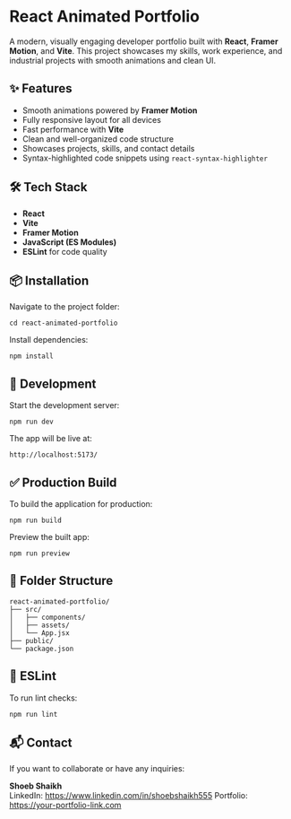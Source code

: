 # React Animated Portfolio

A modern, visually engaging developer portfolio built with **React**, **Framer Motion**, and **Vite**. This project showcases my skills, work experience, and industrial projects with smooth animations and clean UI.

## ✨ Features

- Smooth animations powered by **Framer Motion**
- Fully responsive layout for all devices
- Fast performance with **Vite**
- Clean and well-organized code structure
- Showcases projects, skills, and contact details
- Syntax-highlighted code snippets using `react-syntax-highlighter`

## 🛠️ Tech Stack

- **React**
- **Vite**
- **Framer Motion**
- **JavaScript (ES Modules)**
- **ESLint** for code quality

## 📦 Installation

Navigate to the project folder:

```
cd react-animated-portfolio
```

Install dependencies:

```
npm install
```

## 🚀 Development

Start the development server:

```
npm run dev
```

The app will be live at:

```
http://localhost:5173/
```

## ✅ Production Build

To build the application for production:

```
npm run build
```

Preview the built app:

```
npm run preview
```

## 📂 Folder Structure

```
react-animated-portfolio/
├── src/
│   ├── components/
│   ├── assets/
│   └── App.jsx
├── public/
└── package.json
```

## 📝 ESLint

To run lint checks:

```
npm run lint
```

## 📬 Contact

If you want to collaborate or have any inquiries:

**Shoeb Shaikh**  
LinkedIn: https://www.linkedin.com/in/shoebshaikh555
Portfolio: https://your-portfolio-link.com
